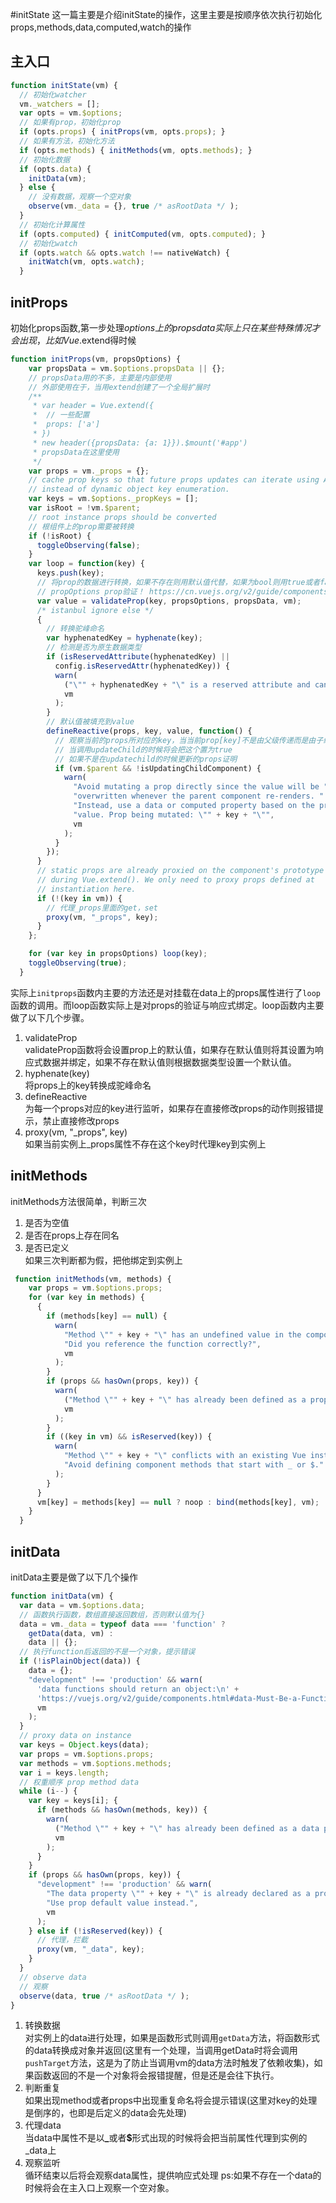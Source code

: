 #initState
这一篇主要是介绍initState的操作，这里主要是按顺序依次执行初始化props,methods,data,computed,watch的操作
## 主入口
```javascript
function initState(vm) {
  // 初始化watcher
  vm._watchers = [];
  var opts = vm.$options;
  // 如果有prop，初始化prop
  if (opts.props) { initProps(vm, opts.props); }
  // 如果有方法，初始化方法
  if (opts.methods) { initMethods(vm, opts.methods); }
  // 初始化数据
  if (opts.data) {
    initData(vm);
  } else {
    // 没有数据，观察一个空对象
    observe(vm._data = {}, true /* asRootData */ );
  }
  // 初始化计算属性
  if (opts.computed) { initComputed(vm, opts.computed); }
  // 初始化watch
  if (opts.watch && opts.watch !== nativeWatch) {
    initWatch(vm, opts.watch);
  }
```
## initProps
初始化props函数,第一步处理$options上的propsdata实际上只在某些特殊情况才会出现，比如Vue.$extend得时候
```javascript
function initProps(vm, propsOptions) {
    var propsData = vm.$options.propsData || {};
    // propsData用的不多，主要是内部使用
    // 外部使用在于，当用extend创建了一个全局扩展时
    /**
     * var header = Vue.extend({
     *  // 一些配置
     *  props: ['a']
     * })
     * new header({propsData: {a: 1}}).$mount('#app')
     * propsData在这里使用
     */
    var props = vm._props = {};
    // cache prop keys so that future props updates can iterate using Array
    // instead of dynamic object key enumeration.
    var keys = vm.$options._propKeys = [];
    var isRoot = !vm.$parent;
    // root instance props should be converted
    // 根组件上的prop需要被转换
    if (!isRoot) {
      toggleObserving(false);
    }
    var loop = function(key) {
      keys.push(key);
      // 将prop的数据进行转换，如果不存在则用默认值代替，如果为bool则用true或者false代替，如果拥有值则将对props的副本进行observe
      // propOptions prop验证！ https://cn.vuejs.org/v2/guide/components-props.html#Prop-%E9%AA%8C%E8%AF%81
      var value = validateProp(key, propsOptions, propsData, vm);
      /* istanbul ignore else */
      {
        // 转换驼峰命名
        var hyphenatedKey = hyphenate(key);
        // 检测是否为原生数据类型
        if (isReservedAttribute(hyphenatedKey) ||
          config.isReservedAttr(hyphenatedKey)) {
          warn(
            ("\"" + hyphenatedKey + "\" is a reserved attribute and cannot be used as component prop."),
            vm
          );
        }
        // 默认值被填充到value
        defineReactive(props, key, value, function() {
          // 观察当前的props所对应的key，当当前prop[key]不是由父级传递而是由子级直接修改时提示错误
          // 当调用updateChild的时候将会把这个置为true
          // 如果不是在updatechild的时候更新的props证明
          if (vm.$parent && !isUpdatingChildComponent) {
            warn(
              "Avoid mutating a prop directly since the value will be " +
              "overwritten whenever the parent component re-renders. " +
              "Instead, use a data or computed property based on the prop's " +
              "value. Prop being mutated: \"" + key + "\"",
              vm
            );
          }
        });
      }
      // static props are already proxied on the component's prototype
      // during Vue.extend(). We only need to proxy props defined at
      // instantiation here.
      if (!(key in vm)) {
        // 代理_props里面的get，set
        proxy(vm, "_props", key);
      }
    };

    for (var key in propsOptions) loop(key);
    toggleObserving(true);
  }
```
实际上`initprops`函数内主要的方法还是对挂载在data上的props属性进行了`loop`函数的调用。而loop函数实际上是对props的验证与响应式绑定。loop函数内主要做了以下几个步骤。  
1. validateProp  
validateProp函数将会设置prop上的默认值，如果存在默认值则将其设置为响应式数据并绑定，如果不存在默认值则根据数据类型设置一个默认值。
2. hyphenate(key)  
将props上的key转换成驼峰命名
3. defineReactive  
为每一个props对应的key进行监听，如果存在直接修改props的动作则报错提示，禁止直接修改props
4. proxy(vm, "_props", key)  
如果当前实例上_props属性不存在这个key时代理key到实例上
## initMethods
initMethods方法很简单，判断三次  
1. 是否为空值
2. 是否在props上存在同名
3. 是否已定义  
如果三次判断都为假，把他绑定到实例上
```javascript
 function initMethods(vm, methods) {
    var props = vm.$options.props;
    for (var key in methods) {
      {
        if (methods[key] == null) {
          warn(
            "Method \"" + key + "\" has an undefined value in the component definition. " +
            "Did you reference the function correctly?",
            vm
          );
        }
        if (props && hasOwn(props, key)) {
          warn(
            ("Method \"" + key + "\" has already been defined as a prop."),
            vm
          );
        }
        if ((key in vm) && isReserved(key)) {
          warn(
            "Method \"" + key + "\" conflicts with an existing Vue instance method. " +
            "Avoid defining component methods that start with _ or $."
          );
        }
      }
      vm[key] = methods[key] == null ? noop : bind(methods[key], vm);
    }
  }
```
## initData
initData主要是做了以下几个操作
```javascript
function initData(vm) {
  var data = vm.$options.data;
  // 函数执行函数，数组直接返回数组，否则默认值为{}
  data = vm._data = typeof data === 'function' ?
    getData(data, vm) :
    data || {};
  // 执行function后返回的不是一个对象，提示错误
  if (!isPlainObject(data)) {
    data = {};
    "development" !== 'production' && warn(
      'data functions should return an object:\n' +
      'https://vuejs.org/v2/guide/components.html#data-Must-Be-a-Function',
      vm
    );
  }
  // proxy data on instance
  var keys = Object.keys(data);
  var props = vm.$options.props;
  var methods = vm.$options.methods;
  var i = keys.length;
  // 权重顺序 prop method data
  while (i--) {
    var key = keys[i]; {
      if (methods && hasOwn(methods, key)) {
        warn(
          ("Method \"" + key + "\" has already been defined as a data property."),
          vm
        );
      }
    }
    if (props && hasOwn(props, key)) {
      "development" !== 'production' && warn(
        "The data property \"" + key + "\" is already declared as a prop. " +
        "Use prop default value instead.",
        vm
      );
    } else if (!isReserved(key)) {
      // 代理，拦截
      proxy(vm, "_data", key);
    }
  }
  // observe data
  // 观察
  observe(data, true /* asRootData */ );
}
```
1. 转换数据  
对实例上的data进行处理，如果是函数形式则调用`getData`方法，将函数形式的data转换成对象并返回(这里有一个处理，当调用getData时将会调用`pushTarget`方法，这是为了防止当调用vm的data方法时触发了依赖收集)，如果函数返回的不是一个对象将会报错提醒，但是还是会往下执行。
2. 判断重复  
如果出现method或者props中出现重复命名将会提示错误(这里对key的处理是倒序的，也即是后定义的data会先处理)
3. 代理data  
当data中属性不是以<b>_</b>或者<b>$</b>形式出现的时候将会把当前属性代理到实例的_data上
4. 观察监听  
循环结束以后将会观察data属性，提供响应式处理
ps:如果不存在一个data的时候将会在主入口上观察一个空对象。
